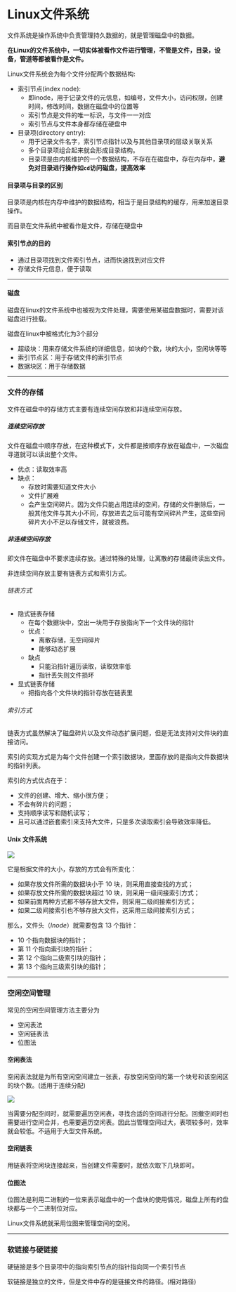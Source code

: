 # Linux文件系统

文件系统是操作系统中负责管理持久数据的，就是管理磁盘中的数据。

**在Linux的文件系统中，一切实体被看作文件进行管理，不管是文件，目录，设备，管道等都被看作是文件。**

Linux文件系统会为每个文件分配两个数据结构:

- 索引节点(index node):
  - 即inode，用于记录文件的元信息，如编号，文件大小，访问权限，创建时间，修改时间，数据在磁盘中的位置等
  - 索引节点是文件的唯一标识，与文件一一对应
  - 索引节点与文件本身都存储在硬盘中
- 目录项(directory entry):
  - 用于记录文件名字，索引节点指针以及与其他目录项的层级关联关系
  - 多个目录项组合起来就会形成目录结构。
  - 目录项是由内核维护的一个数据结构，不存在在磁盘中，存在内存中，**避免对目录进行操作如`cd`访问磁盘，提高效率**

#### 目录项与目录的区别

目录项是内核在内存中维护的数据结构，相当于是目录结构的缓存，用来加速目录操作。

而目录在文件系统中被看作是文件，存储在硬盘中

#### 索引节点的目的

- 通过目录项找到文件索引节点，进而快速找到对应文件
- 存储文件元信息，便于读取

---

#### 磁盘

磁盘在linux的文件系统中也被视为文件处理，需要使用某磁盘数据时，需要对该磁盘进行挂载。

磁盘在linux中被格式化为3个部分

- 超级块：用来存储文件系统的详细信息，如块的个数，块的大小，空闲块等等
- 索引节点区：用于存储文件的索引节点
- 数据块区：用于存储数据

---

### 文件的存储

文件在磁盘中的存储方式主要有连续空间存放和非连续空间存放。

##### 连续空间存放

文件在磁盘中顺序存放，在这种模式下，文件都是按顺序存放在磁盘中，一次磁盘寻道就可以读出整个文件。

- 优点：读取效率高
- 缺点：
  - 存放时需要知道文件大小
  - 文件扩展难
  - 会产生空间碎片。因为文件只能占用连续的空间，存储的文件删除后，一般其他文件与其大小不同，存放进去之后可能有空间碎片产生，这些空间碎片大小不足以存储文件，就被浪费。

##### 非连续空间存放

即文件在磁盘中不要求连续存放。通过特殊的处理，让离散的存储最终读出文件。

非连续空间存放主要有链表方式和索引方式。

###### 链表方式

- 隐式链表存储
  - 在每个数据块中，空出一块用于存放指向下一个文件块的指针
  - 优点：
    - 离散存储，无空间碎片
    - 能够动态扩展
  - 缺点
    - 只能沿指针遍历读取，读取效率低
    - 指针丢失则文件损坏
- 显式链表存储
  - 把指向各个文件块的指针存放在链表里

###### 索引方式

链表方式虽然解决了磁盘碎片以及文件动态扩展问题，但是无法支持对文件块的直接访问。

索引的实现方式是为每个文件创建一个索引数据块，里面存放的是指向文件数据块的指针列表。

索引的方式优点在于：

- 文件的创建、增大、缩小很方便；
- 不会有碎片的问题；
- 支持顺序读写和随机读写；
- 且可以通过嵌套索引来支持大文件，只是多次读取索引会导致效率降低。



#### Unix 文件系统

![](https://markdown-1259282458.cos.ap-nanjing.myqcloud.com/img/20210816140513.png)

它是根据文件的大小，存放的方式会有所变化：

- 如果存放文件所需的数据块小于 10 块，则采用直接查找的方式；
- 如果存放文件所需的数据块超过 10 块，则采用一级间接索引方式；
- 如果前面两种方式都不够存放大文件，则采用二级间接索引方式；
- 如果二级间接索引也不够存放大文件，这采用三级间接索引方式；

那么，文件头（*Inode*）就需要包含 13 个指针：

- 10 个指向数据块的指针；
- 第 11 个指向索引块的指针；
- 第 12 个指向二级索引块的指针；
- 第 13 个指向三级索引块的指针；

---

### 空闲空间管理

常见的空闲空间管理方法主要分为

- 空闲表法
- 空闲链表法
- 位图法

#### 空闲表法

空闲表法就是为所有空闲空间建立一张表，存放空闲空间的第一个块号和该空闲区的块个数。(适用于连续分配)

![](https://markdown-1259282458.cos.ap-nanjing.myqcloud.com/img/20210816141132.png)

当需要分配空间时，就需要遍历空闲表，寻找合适的空间进行分配。回撤空间时也需要进行空间合并，也需要遍历空闲表。因此当管理空间过大，表项较多时，效率就会较低。不适用于大型文件系统。

#### 空闲链表

用链表将空闲块连接起来，当创建文件需要时，就依次取下几块即可。

#### 位图法

位图法是利用二进制的一位来表示磁盘中的一个盘块的使用情况，磁盘上所有的盘块都与一个二进制位对应。

Linux文件系统就采用位图来管理空间的空闲。

---

### 软链接与硬链接

硬链接是多个目录项中的指向索引节点的指针指向同一个索引节点

软链接是独立的文件，但是文件中存的是链接文件的路径。(相对路径)
